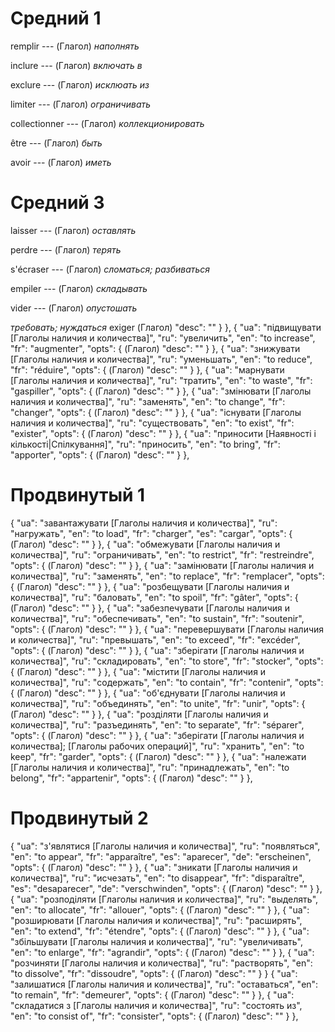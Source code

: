 # Средний 1

remplir --- (Глагол)
*наполнять*



inclure --- (Глагол)
*включать в*



exclure --- (Глагол)
*исклюать из*



limiter --- (Глагол)
*ограничивать*



collectionner --- (Глагол)
*коллекционировать*



être --- (Глагол)
*быть*



avoir --- (Глагол)
*иметь*



# Средний 3

laisser --- (Глагол)
*оставлять*



perdre --- (Глагол)
*терять*



s'écraser --- (Глагол)
*сломаться; разбиваться*



empiler --- (Глагол)
*складывать*



vider --- (Глагол)
*опустошать*



*требовать; нуждаться*
exiger
(Глагол)
"desc": ""
}
},
{
"ua": "підвищувати [Глаголы наличия и количества]",
"ru": "увеличить",
"en": "to increase",
"fr": "augmenter",
"opts": {
(Глагол)
"desc": ""
}
},
{
"ua": "знижувати [Глаголы наличия и количества]",
"ru": "уменьшать",
"en": "to reduce",
"fr": "réduire",
"opts": {
(Глагол)
"desc": ""
}
},
{
"ua": "марнувати [Глаголы наличия и количества]",
"ru": "тратить",
"en": "to waste",
"fr": "gaspiller",
"opts": {
(Глагол)
"desc": ""
}
},
{
"ua": "змінювати [Глаголы наличия и количества]",
"ru": "заменять",
"en": "to change",
"fr": "changer",
"opts": {
(Глагол)
"desc": ""
}
},
{
"ua": "існувати [Глаголы наличия и количества]",
"ru": "существовать",
"en": "to exist",
"fr": "exister",
"opts": {
(Глагол)
"desc": ""
}
},
{
"ua": "приносити [Наявності і кількості|Спілкування]",
"ru": "приносить",
"en": "to bring",
"fr": "apporter",
"opts": {
(Глагол)
"desc": ""
}
},

# Продвинутый 1

{
"ua": "завантажувати [Глаголы наличия и количества]",
"ru": "нагружать",
"en": "to load",
"fr": "charger",
"es": "cargar",
"opts": {
(Глагол)
"desc": ""
}
},
{
"ua": "обмежувати [Глаголы наличия и количества]",
"ru": "ограничивать",
"en": "to restrict",
"fr": "restreindre",
"opts": {
(Глагол)
"desc": ""
}
},
{
"ua": "замінювати [Глаголы наличия и количества]",
"ru": "заменять",
"en": "to replace",
"fr": "remplacer",
"opts": {
(Глагол)
"desc": ""
}
},
{
"ua": "розбещувати [Глаголы наличия и количества]",
"ru": "баловать",
"en": "to spoil",
"fr": "gâter",
"opts": {
(Глагол)
"desc": ""
}
},
{
"ua": "забезпечувати [Глаголы наличия и количества]",
"ru": "обеспечивать",
"en": "to sustain",
"fr": "soutenir",
"opts": {
(Глагол)
"desc": ""
}
},
{
"ua": "перевершувати [Глаголы наличия и количества]",
"ru": "превышать",
"en": "to exceed",
"fr": "excéder",
"opts": {
(Глагол)
"desc": ""
}
},
{
"ua": "зберігати [Глаголы наличия и количества]",
"ru": "складировать",
"en": "to store",
"fr": "stocker",
"opts": {
(Глагол)
"desc": ""
}
},
{
"ua": "містити [Глаголы наличия и количества]",
"ru": "содержать",
"en": "to contain",
"fr": "contenir",
"opts": {
(Глагол)
"desc": ""
}
},
{
"ua": "об'єднувати [Глаголы наличия и количества]",
"ru": "объединять",
"en": "to unite",
"fr": "unir",
"opts": {
(Глагол)
"desc": ""
}
},
{
"ua": "розділяти [Глаголы наличия и количества]",
"ru": "разъединять",
"en": "to separate",
"fr": "séparer",
"opts": {
(Глагол)
"desc": ""
}
},
{
"ua": "зберігати [Глаголы наличия и количества]; [Глаголы рабочих операций]",
"ru": "хранить",
"en": "to keep",
"fr": "garder",
"opts": {
(Глагол)
"desc": ""
}
},
{
"ua": "належати [Глаголы наличия и количества]",
"ru": "принадлежать",
"en": "to belong",
"fr": "appartenir",
"opts": {
(Глагол)
"desc": ""
}
},

# Продвинутый 2

{
"ua": "з'являтися [Глаголы наличия и количества]",
"ru": "появляться",
"en": "to appear",
"fr": "apparaître",
"es": "aparecer",
"de": "erscheinen",
"opts": {
(Глагол)
"desc": ""
}
},
{
"ua": "зникати [Глаголы наличия и количества]",
"ru": "исчезать",
"en": "to disappear",
"fr": "disparaître",
"es": "desaparecer",
"de": "verschwinden",
"opts": {
(Глагол)
"desc": ""
}
},
{
"ua": "розподіляти [Глаголы наличия и количества]",
"ru": "выделять",
"en": "to allocate",
"fr": "allouer",
"opts": {
(Глагол)
"desc": ""
}
},
{
"ua": "розширювати [Глаголы наличия и количества]",
"ru": "расширять",
"en": "to extend",
"fr": "étendre",
"opts": {
(Глагол)
"desc": ""
}
},
{
"ua": "збільшувати [Глаголы наличия и количества]",
"ru": "увеличивать",
"en": "to enlarge",
"fr": "agrandir",
"opts": {
(Глагол)
"desc": ""
}
},
{
"ua": "розчиняти [Глаголы наличия и количества]",
"ru": "растворять",
"en": "to dissolve",
"fr": "dissoudre",
"opts": {
(Глагол)
"desc": ""
}
}
{
"ua": "залишатися [Глаголы наличия и количества]",
"ru": "оставаться",
"en": "to remain",
"fr": "demeurer",
"opts": {
(Глагол)
"desc": ""
}
},
{
"ua": "складатися з [Глаголы наличия и количества]",
"ru": "состоять из",
"en": "to consist of",
"fr": "consister",
"opts": {
(Глагол)
"desc": ""
}
},